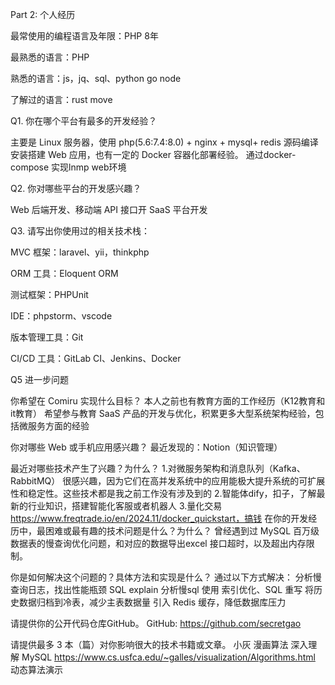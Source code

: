 
Part 2: 个人经历 

最常使用的编程语言及年限：PHP 8年

最熟悉的语言：PHP

熟悉的语言：js，jq、sql、python go node

了解过的语言：rust  move 

Q1. 你在哪个平台有最多的开发经验？

主要是 Linux 服务器，使用 php(5.6:7.4:8.0) + nginx + mysql+ redis 源码编译安装搭建 Web 应用，也有一定的 Docker 容器化部署经验。 通过docker-compose 实现lnmp web环境

Q2. 你对哪些平台的开发感兴趣？

Web 后端开发、移动端 API 接口开 SaaS 平台开发

Q3. 请写出你使用过的相关技术栈：

MVC 框架：laravel、yii，thinkphp

ORM 工具：Eloquent ORM

测试框架：PHPUnit

IDE：phpstorm、vscode

版本管理工具：Git 

CI/CD 工具：GitLab CI、Jenkins、Docker

Q5 进一步问题

你希望在 Comiru 实现什么目标？
本人之前也有教育方面的工作经历（K12教育和it教育）
希望参与教育 SaaS 产品的开发与优化，积累更多大型系统架构经验，包括微服务方面的经验

你对哪些 Web 或手机应用感兴趣？
  最近发现的：Notion（知识管理）

最近对哪些技术产生了兴趣？为什么？
1.对微服务架构和消息队列（Kafka、RabbitMQ） 很感兴趣，因为它们在高并发系统中的应用能极大提升系统的可扩展性和稳定性。这些技术都是我之前工作没有涉及到的
2.智能体dify，扣子，了解最新的行业知识，搭建智能化客服或者机器人
3.量化交易 https://www.freqtrade.io/en/2024.11/docker_quickstart，搞钱
在你的开发经历中，最困难或最有趣的技术问题是什么？为什么？
曾经遇到过 MySQL 百万级数据表的慢查询优化问题，和对应的数据导出excel 接口超时，以及超出内存限制。

你是如何解决这个问题的？具体方法和实现是什么？
通过以下方式解决：
分析慢查询日志，找出性能瓶颈 SQL    explain  分析慢sql
使用 索引优化、SQL 重写
将历史数据归档到冷表，减少主表数据量
引入 Redis 缓存，降低数据库压力


请提供你的公开代码仓库GitHub。
GitHub: https://github.com/secretgao
  
请提供最多 3 本（篇）对你影响很大的技术书籍或文章。
小灰 漫画算法 
深入理解 MySQL
https://www.cs.usfca.edu/~galles/visualization/Algorithms.html    动态算法演示
 
